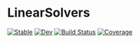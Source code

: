 # LinearSolvers

[![Stable](https://img.shields.io/badge/docs-stable-blue.svg)](https://EdelmanJonathan.github.io/LinearSolvers.jl/stable)
[![Dev](https://img.shields.io/badge/docs-dev-blue.svg)](https://EdelmanJonathan.github.io/LinearSolvers.jl/dev)
[![Build Status](https://github.com/EdelmanJonathan/LinearSolvers.jl/workflows/CI/badge.svg)](https://github.com/EdelmanJonathan/LinearSolvers.jl/actions)
[![Coverage](https://codecov.io/gh/EdelmanJonathan/LinearSolvers.jl/branch/master/graph/badge.svg)](https://codecov.io/gh/EdelmanJonathan/LinearSolvers.jl)
